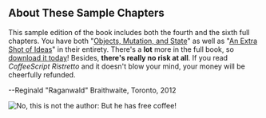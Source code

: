 ## About These Sample Chapters

This sample edition of the book includes both the fourth and the sixth full chapters. You have both "[Objects, Mutation, and State](#mutable)" as well as "[An Extra Shot of Ideas](#extra-shot)" in their entirety. There's a **lot** more in the full book, so [download it today][buy]! Besides, **there's really no risk at all**. If you read *CoffeeScript Ristretto* and it doesn't blow your mind, your money will be cheerfully refunded.

--Reginald "Raganwald" Braithwaite, Toronto, 2012

![No, this is not the author: But he has free coffee!](images/freecoffee.jpg)

[buy]: http://leanpub.com/coffeescript-ristretto